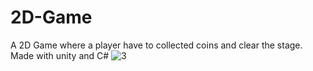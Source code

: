 # 2D-Game
A 2D Game where a player have to collected coins and clear the stage. Made with unity and C#
![3](https://user-images.githubusercontent.com/60893601/224495035-1e9c1ca9-127c-47db-9d29-efb00f945438.png)
